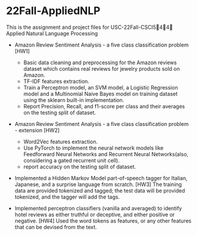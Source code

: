 # 22Fall-AppliedNLP
This is the assignment and project files for USC-22Fall-CSCI5⃣️4⃣️4⃣️ Applied Natural Language Processing

-  Amazon Review Sentiment Analysis - a five class classification problem [HW1]
   -  Basic data cleaning and preprocessing for the Amazon reviews dataset which contains real reviews for jewelry products sold on Amazon.
   -  TF-IDF features extraction.
   -  Train a Perceptron model, an SVM model, a Logistic Regression model and a Multinomial Naive Bayes model on training dataset using the sklearn built-in implementation.
   -  Report Precision, Recall, and f1-score per class and their averages on the testing split of dataset.


  
-  Amazon Review Sentiment Analysis - a five class classification problem - extension [HW2]
   -  Word2Vec features extraction.
   -  Use PyTorch to implement the neural network models like Feedforward Neural Networks and Recurrent Neural Networks(also, considering a gated recurrent unit cell).
   -  report accuracy on the testing split of dataset.



-  Implemented a Hidden Markov Model part-of-speech tagger for Italian, Japanese, and a surprise language from scratch. [HW3]
   The training data are provided tokenized and tagged; the test data will be provided tokenized, and the tagger will add the tags.



-  Implemented perceptron classifiers (vanilla and averaged) to identify hotel reviews as either truthful or deceptive, and either positive or negative. [HW4]
   Used the word tokens as features, or any other features that can be devised from the text.

